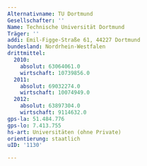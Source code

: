 ```yaml
---
Alternativname: TU Dortmund
Gesellschafter: ''
Name: Technische Universität Dortmund
Träger: ''
addi: Emil-Figge-Straße 61, 44227 Dortmund
bundesland: Nordrhein-Westfalen
drittmittel:
  2010:
    absolut: 63064061.0
    wirtschaft: 10739856.0
  2011:
    absolut: 69032274.0
    wirtschaft: 10074949.0
  2012:
    absolut: 63897304.0
    wirtschaft: 9114632.0
gps-la: 51.484.776
gps-lo: 7.413.755
hs-art: Universitäten (ohne Private)
orientierung: staatlich
uID: '1130'

---
```


